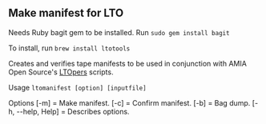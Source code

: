 ## Make manifest for LTO
Needs Ruby bagit gem to be installed. Run `sudo gem install bagit`

To install, run `brew install ltotools`

Creates and verifies tape manifests to be used in conjunction with AMIA Open Source's [LTOpers](https://github.com/amiaopensource/ltopers) scripts.

Usage
`ltomanifest [option] [inputfile]`

Options
[-m] = Make manifest.
[-c] = Confirm manifest.
[-b] = Bag dump.
[-h, --help, Help] = Describes options.
